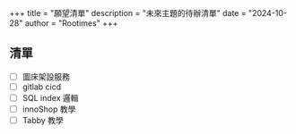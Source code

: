 +++
title = "願望清單"
description = "未來主題的待辦清單"
date = "2024-10-28"
author = "Rootimes"
+++

## 清單

- [ ] 圖床架設服務
- [ ] gitlab cicd
- [ ] SQL index 邏輯
- [ ] innoShop 教學
- [ ] Tabby 教學